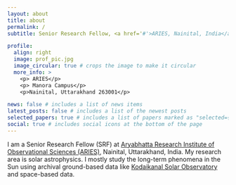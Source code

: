 ```yaml
---
layout: about
title: about
permalink: /
subtitle: Senior Research Fellow, <a href='#'>ARIES, Nainital, India</a>

profile:
  align: right
  image: prof_pic.jpg
  image_circular: true # crops the image to make it circular
  more_info: >
    <p> ARIES</p>
    <p> Manora Campus</p>
    <p>Nainital, Uttarakhand 263001</p>

news: false # includes a list of news items
latest_posts: false # includes a list of the newest posts
selected_papers: true # includes a list of papers marked as "selected={true}"
social: true # includes social icons at the bottom of the page
---
```


 
I am a Senior Research Fellow (SRF) at [Aryabhatta Research Institute of Observational Sciences (ARIES)](https://aries.res.in/), Nainital, Uttarakhand, India. My research area is solar astrophysics. I mostly study the long-term phenomena in the Sun using archival ground-based data like [Kodaikanal Solar Observatory](https://kso.iiap.res.in/new) and space-based data. 
